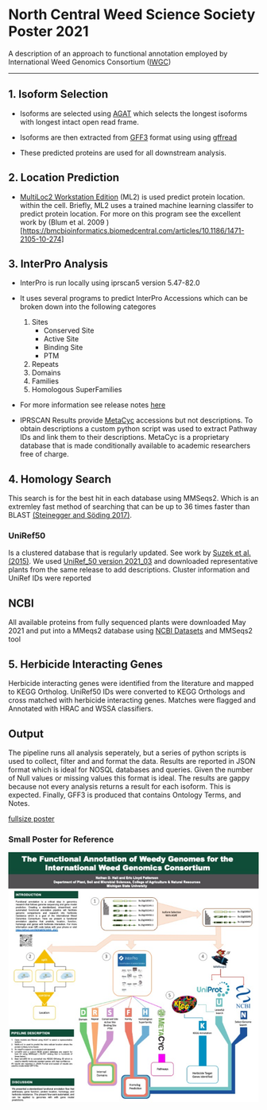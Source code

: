# North Central Weed Science Society Poster 2021
A description of an approach to functional annotation employed by International Weed Genomics Consortium 
([IWGC](https://www.weedgenomics.org/))

----------------

## 1. Isoform Selection
* Isoforms are selected using [AGAT](https://github.com/NBISweden/AGAT) which 
selects the longest isoforms with longest intact open read frame.
  
* Isoforms are then extracted from [GFF3](https://github.com/The-Sequence-Ontology/Specifications/blob/master/gff3.md)
  format using using [gffread](https://github.com/gpertea/gffread)
  
* These predicted proteins are used for all downstream analysis.

## 2. Location Prediction
* [MultiLoc2 Workstation Edition](https://github.com/NDHall/MultiLoc2-1/tree/workstation-edition)
  (ML2) is used predict protein location.
within the cell. Briefly, ML2 uses a trained machine learning classifer
  to predict protein location. For more on this program see the excellent 
  work by (Blum et al. 2009 )[https://bmcbioinformatics.biomedcentral.com/articles/10.1186/1471-2105-10-274]

## 3. InterPro Analysis
* InterPro is run locally using iprscan5 version 5.47-82.0
* It uses several programs to predict InterPro Accessions which 
can be broken down into the following categores 
    
    1. Sites
        * Conserved Site
        * Active Site
        * Binding Site
        * PTM
    2. Repeats
    3. Domains
    4. Families
    5. Homologous SuperFamilies
* For more information see release notes [here](https://www.ebi.ac.uk/interpro/release_notes/84.0/)
* IPRSCAN Results provide [MetaCyc](https://metacyc.org/) accessions but not descriptions. To obtain descriptions
a custom python script was used to extract Pathway IDs and link them to their 
  descriptions. MetaCyc is a proprietary database that is made conditionally available to academic researchers 
  free of charge.
  
## 4. Homology Search
This search is for the best hit in each database using MMSeqs2. Which is an 
extremley fast method of searching that can be up to 36 times faster than BLAST [(Steinegger and Söding 2017)](https://www.nature.com/articles/nbt.3988).
### UniRef50
Is a clustered database that is regularly updated. See work by [Suzek et al. (2015)](https://academic.oup.com/bioinformatics/article/31/6/926/214968).
We used [UniRef_50 version 2021_03](https://ftp.uniprot.org/pub/databases/uniprot/previous_releases/release-2021_03/relnotes.txt)
and downloaded representative plants from the same release to add descriptions.
Cluster information and UniRef IDs were reported
## NCBI
All available proteins from fully sequenced plants were downloaded
May 2021 and put into a MMeqs2 database using [NCBI Datasets](https://www.ncbi.nlm.nih.gov/datasets/) and MMSeqs2 tool

## 5. Herbicide Interacting Genes
Herbicide interacting genes were identified from the literature and mapped to KEGG Ortholog. UniRef50 IDs
were converted to KEGG Orthologs and cross matched with herbicide interacting genes. Matches were flagged and 
Annotated with HRAC and WSSA classifiers.

## Output

The pipeline runs all analysis seperately, but a series of python scripts is used to collect, filter and 
and format the data. Results are reported in JSON format which is ideal for NOSQL databases and queries.
Given the number of Null values or missing values this format is ideal. The results are gappy because not every analysis 
returns a result for each isoform. This is expected. Finally, GFF3 is produced that contains Ontology Terms, and
Notes.

[fullsize poster](https://github.com/NDHall/NCWSS_2021/blob/main/media/NCWSS_poster_2021.pdf)

### Small Poster for Reference

![thumbnail](https://github.com/NDHall/NCWSS_2021/blob/main/media/NCWSS_poster.jpg)



